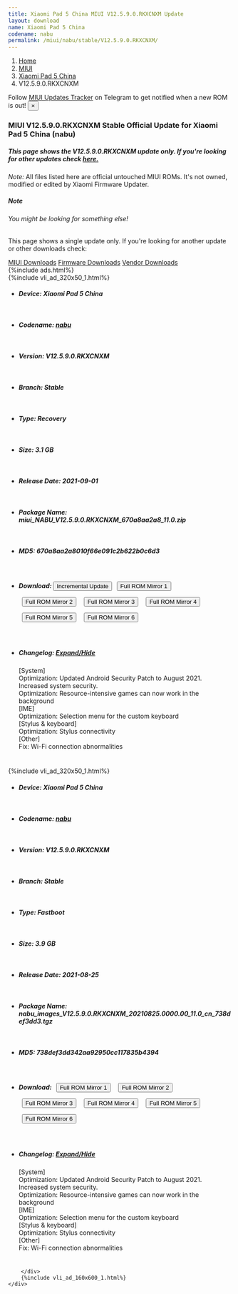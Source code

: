 ```yaml
---
title: Xiaomi Pad 5 China MIUI V12.5.9.0.RKXCNXM Update
layout: download
name: Xiaomi Pad 5 China
codename: nabu
permalink: /miui/nabu/stable/V12.5.9.0.RKXCNXM/
---
```

<nav aria-label="breadcrumb">
    <ol class="breadcrumb">
        <li class="breadcrumb-item"><a href="/">Home</a></li>
        <li class="breadcrumb-item"><a href="/miui/">MIUI</a></li>
        <li class="breadcrumb-item"><a href="/miui/nabu/">Xiaomi Pad 5 China</a></li>
        <li class="breadcrumb-item active" aria-current="page">V12.5.9.0.RKXCNXM</li>
    </ol>
</nav>
<div class="alert alert-primary alert-dismissible fade show" role="alert">
    Follow <a href="https://t.me/MIUIUpdatesTracker" class="alert-link">MIUI Updates Tracker</a> on Telegram to get
    notified when a new ROM is out!
    <button type="button" class="close" data-dismiss="alert" aria-label="Close">
        <span aria-hidden="true">&times;</span>
    </button>
</div>
<div class="col-12 mx-auto">
    <h3 class="title bg-light p-2 rounded">MIUI V12.5.9.0.RKXCNXM Stable Official Update for Xiaomi Pad 5 China (nabu)</h3>
    <h5>This page shows the V12.5.9.0.RKXCNXM update only. If you're looking for other updates check
        <a href="/miui/nabu/">here.</a></h5>
    <p><i>Note: </i>All files listed here are official untouched MIUI ROMs.
        It's not owned, modified or edited by Xiaomi Firmware Updater.</p>
    <div class="card">
        <div class="card-body">
            <h5 class="card-title">Note</h5>
            <h6 class="card-subtitle mb-2 text-muted">You might be looking for something else!</h6>
            <p class="card-text">This page shows a single update only.
                If you're looking for another update or other downloads check:</p>
            <a href="/miui/" class="card-link">MIUI Downloads</a>
            <a href="/firmware/" class="card-link">Firmware Downloads</a>
            <a href="/vendor/" class="card-link">Vendor Downloads</a>
        </div>
    </div>
    {%include ads.html%}
    <div class="row justify-content-center">
        <div class="col-10" id="downloads">
                    <div class="card card-body">
            {%include vli_ad_320x50_1.html%}
            <ul class="list-unstyled">
                <li style="padding-bottom: 10px;">
                    <h5><b>Device: </b>Xiaomi Pad 5 China</h5>
                </li>
                <li style="padding-bottom: 10px;">
                    <h5><b>Codename: </b> <a href="/miui/nabu/" target="_blank">nabu</a> </h5>
                </li>
                <li style="padding-bottom: 10px;">
                    <h5><b>Version: </b>V12.5.9.0.RKXCNXM</h5>
                </li>
                <li style="padding-bottom: 10px;">
                    <h5><b>Branch: </b>Stable</h5>
                </li>
                <li style="padding-bottom: 10px;">
                    <h5><b>Type: </b>Recovery</h5>
                </li>
                <li style="padding-bottom: 10px;">
                    <h5><b>Size: </b>3.1 GB</h5>
                </li>
                <li style="padding-bottom: 10px;">
                    <h5><b>Release Date: </b>2021-09-01</h5>
                </li>
                <li style="padding-bottom: 10px;">
                    <h5><b>Package Name: </b><span id="filename" class="text-dark">miui_NABU_V12.5.9.0.RKXCNXM_670a8aa2a8_11.0.zip</span></h5>
                </li>
                <li style="padding-bottom: 10px;">
                    <h5><b>MD5: </b><span id="md5" class="text-muted">670a8aa2a8010f66e091c2b622b0c6d3</span></h5>
                </li>
                <li style="padding-bottom: 10px;">
                    <h5><b>Download: </b><button type="button" id="incremental_download" class="btn btn-warning" onclick="window.open('https://bigota.d.miui.com/V12.5.9.0.RKXCNXM/miui-blockota-nabu-V12.5.7.0.RKXCNXM-V12.5.9.0.RKXCNXM-61a0877fca-11.0.zip', '_blank');"><i class="fa fa-download"></i> Incremental Update</button> <button type="button" id="download" class="btn btn-primary" style="margin: 7px;" onclick="window.open('https://cdn-ota.azureedge.net/V12.5.9.0.RKXCNXM/miui_NABU_V12.5.9.0.RKXCNXM_670a8aa2a8_11.0.zip', '_blank');"><i class="fa fa-download"></i> Full ROM Mirror 1</button> <button type="button" id="download" class="btn btn-primary" style="margin: 7px;" onclick="window.open('https://cdnorg.d.miui.com/V12.5.9.0.RKXCNXM/miui_NABU_V12.5.9.0.RKXCNXM_670a8aa2a8_11.0.zip', '_blank');"><i class="fa fa-download"></i> Full ROM Mirror 2</button> <button type="button" id="download" class="btn btn-primary" style="margin: 7px;" onclick="window.open('https://bkt-sgp-miui-ota-update-alisgp.oss-ap-southeast-1.aliyuncs.com/V12.5.9.0.RKXCNXM/miui_NABU_V12.5.9.0.RKXCNXM_670a8aa2a8_11.0.zip', '_blank');"><i class="fa fa-download"></i> Full ROM Mirror 3</button> <button type="button" id="download" class="btn btn-primary" style="margin: 7px;" onclick="window.open('https://bn.d.miui.com/V12.5.9.0.RKXCNXM/miui_NABU_V12.5.9.0.RKXCNXM_670a8aa2a8_11.0.zip', '_blank');"><i class="fa fa-download"></i> Full ROM Mirror 4</button> <button type="button" id="download" class="btn btn-primary" style="margin: 7px;" onclick="window.open('https://bigota.d.miui.com/V12.5.9.0.RKXCNXM/miui_NABU_V12.5.9.0.RKXCNXM_670a8aa2a8_11.0.zip', '_blank');"><i class="fa fa-download"></i> Full ROM Mirror 5</button> <button type="button" id="download" class="btn btn-primary" style="margin: 7px;" onclick="window.open('https://hugeota.d.miui.com/V12.5.9.0.RKXCNXM/miui_NABU_V12.5.9.0.RKXCNXM_670a8aa2a8_11.0.zip', '_blank');"><i class="fa fa-download"></i> Full ROM Mirror 6</button></h5>
                </li>
                <li style="padding-bottom: 10px;">
                    <h5><b>Changelog: </b><a href="#nabu_1_changelog" data-toggle="collapse" role="button"
                            aria-expanded="false" aria-controls="nabu_1_changelog"> <i class="fa fa-arrow-down"
                                aria-hidden="true"></i> Expand/Hide</a></h5>
                    <div class="collapse" id="nabu_1_changelog">
                        <p id="changelog_text">[System]<br>Optimization: Updated Android Security Patch to August 2021. Increased system security.<br>Optimization: Resource-intensive games can now work in the background<br>[IME]<br>Optimization: Selection menu for the custom keyboard<br>[Stylus & keyboard]<br>Optimization: Stylus connectivity<br>[Other]<br>Fix: Wi-Fi connection abnormalities</p>
                    </div>
                </li>
            </ul>
        </div>
        <div class="card card-body">
            {%include vli_ad_320x50_1.html%}
            <ul class="list-unstyled">
                <li style="padding-bottom: 10px;">
                    <h5><b>Device: </b>Xiaomi Pad 5 China</h5>
                </li>
                <li style="padding-bottom: 10px;">
                    <h5><b>Codename: </b> <a href="/miui/nabu/" target="_blank">nabu</a> </h5>
                </li>
                <li style="padding-bottom: 10px;">
                    <h5><b>Version: </b>V12.5.9.0.RKXCNXM</h5>
                </li>
                <li style="padding-bottom: 10px;">
                    <h5><b>Branch: </b>Stable</h5>
                </li>
                <li style="padding-bottom: 10px;">
                    <h5><b>Type: </b>Fastboot</h5>
                </li>
                <li style="padding-bottom: 10px;">
                    <h5><b>Size: </b>3.9 GB</h5>
                </li>
                <li style="padding-bottom: 10px;">
                    <h5><b>Release Date: </b>2021-08-25</h5>
                </li>
                <li style="padding-bottom: 10px;">
                    <h5><b>Package Name: </b><span id="filename" class="text-dark">nabu_images_V12.5.9.0.RKXCNXM_20210825.0000.00_11.0_cn_738def3dd3.tgz</span></h5>
                </li>
                <li style="padding-bottom: 10px;">
                    <h5><b>MD5: </b><span id="md5" class="text-muted">738def3dd342aa92950cc117835b4394</span></h5>
                </li>
                <li style="padding-bottom: 10px;">
                    <h5><b>Download: </b> <button type="button" id="download" class="btn btn-primary" style="margin: 7px;" onclick="window.open('https://cdn-ota.azureedge.net/V12.5.9.0.RKXCNXM/nabu_images_V12.5.9.0.RKXCNXM_20210825.0000.00_11.0_cn_738def3dd3.tgz', '_blank');"><i class="fa fa-download"></i> Full ROM Mirror 1</button> <button type="button" id="download" class="btn btn-primary" style="margin: 7px;" onclick="window.open('https://cdnorg.d.miui.com/V12.5.9.0.RKXCNXM/nabu_images_V12.5.9.0.RKXCNXM_20210825.0000.00_11.0_cn_738def3dd3.tgz', '_blank');"><i class="fa fa-download"></i> Full ROM Mirror 2</button> <button type="button" id="download" class="btn btn-primary" style="margin: 7px;" onclick="window.open('https://bkt-sgp-miui-ota-update-alisgp.oss-ap-southeast-1.aliyuncs.com/V12.5.9.0.RKXCNXM/nabu_images_V12.5.9.0.RKXCNXM_20210825.0000.00_11.0_cn_738def3dd3.tgz', '_blank');"><i class="fa fa-download"></i> Full ROM Mirror 3</button> <button type="button" id="download" class="btn btn-primary" style="margin: 7px;" onclick="window.open('https://bn.d.miui.com/V12.5.9.0.RKXCNXM/nabu_images_V12.5.9.0.RKXCNXM_20210825.0000.00_11.0_cn_738def3dd3.tgz', '_blank');"><i class="fa fa-download"></i> Full ROM Mirror 4</button> <button type="button" id="download" class="btn btn-primary" style="margin: 7px;" onclick="window.open('https://bigota.d.miui.com/V12.5.9.0.RKXCNXM/nabu_images_V12.5.9.0.RKXCNXM_20210825.0000.00_11.0_cn_738def3dd3.tgz', '_blank');"><i class="fa fa-download"></i> Full ROM Mirror 5</button> <button type="button" id="download" class="btn btn-primary" style="margin: 7px;" onclick="window.open('https://hugeota.d.miui.com/V12.5.9.0.RKXCNXM/nabu_images_V12.5.9.0.RKXCNXM_20210825.0000.00_11.0_cn_738def3dd3.tgz', '_blank');"><i class="fa fa-download"></i> Full ROM Mirror 6</button></h5>
                </li>
                <li style="padding-bottom: 10px;">
                    <h5><b>Changelog: </b><a href="#nabu_2_changelog" data-toggle="collapse" role="button"
                            aria-expanded="false" aria-controls="nabu_2_changelog"> <i class="fa fa-arrow-down"
                                aria-hidden="true"></i> Expand/Hide</a></h5>
                    <div class="collapse" id="nabu_2_changelog">
                        <p id="changelog_text">[System]<br>Optimization: Updated Android Security Patch to August 2021. Increased system security.<br>Optimization: Resource-intensive games can now work in the background<br>[IME]<br>Optimization: Selection menu for the custom keyboard<br>[Stylus & keyboard]<br>Optimization: Stylus connectivity<br>[Other]<br>Fix: Wi-Fi connection abnormalities</p>
                    </div>
                </li>
            </ul>
        </div>

        </div>
        {%include vli_ad_160x600_1.html%}
    </div>
</div>
